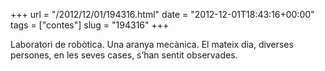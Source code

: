 +++
url = "/2012/12/01/194316.html"
date = "2012-12-01T18:43:16+00:00"
tags = ["contes"]
slug = "194316"
+++

Laboratori de robòtica. Una aranya mecànica. El mateix dia, diverses persones, en les seves cases, s’han sentit observades.

